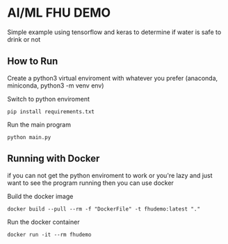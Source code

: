 # AI/ML FHU DEMO

Simple example using tensorflow and keras to determine if water is safe to drink or not

## How to Run

Create a python3 virtual enviroment with whatever you prefer (anaconda, miniconda, python3 -m venv env)

Switch to python enviroment

`pip install requirements.txt`

Run the main program

`python main.py`

## Running with Docker

if you can not get the python enviroment to work or you're lazy and just want to see the program running then you can use docker

Build the docker image

`docker build --pull --rm -f "DockerFile" -t fhudemo:latest "."`

Run the docker container

`docker run -it --rm fhudemo`